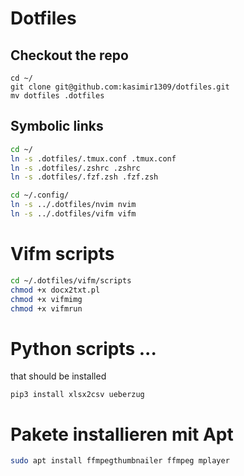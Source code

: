 # Dotfiles

## Checkout the repo

```
cd ~/
git clone git@github.com:kasimir1309/dotfiles.git
mv dotfiles .dotfiles

```

## Symbolic links

```bash
cd ~/
ln -s .dotfiles/.tmux.conf .tmux.conf
ln -s .dotfiles/.zshrc .zshrc
ln -s .dotfiles/.fzf.zsh .fzf.zsh

cd ~/.config/
ln -s ../.dotfiles/nvim nvim
ln -s ../.dotfiles/vifm vifm
```


# Vifm scripts
```bash
cd ~/.dotfiles/vifm/scripts
chmod +x docx2txt.pl
chmod +x vifmimg
chmod +x vifmrun
```

# Python scripts ...
that should be installed
```
pip3 install xlsx2csv ueberzug
```

# Pakete installieren mit Apt
```bash
sudo apt install ffmpegthumbnailer ffmpeg mplayer
```
